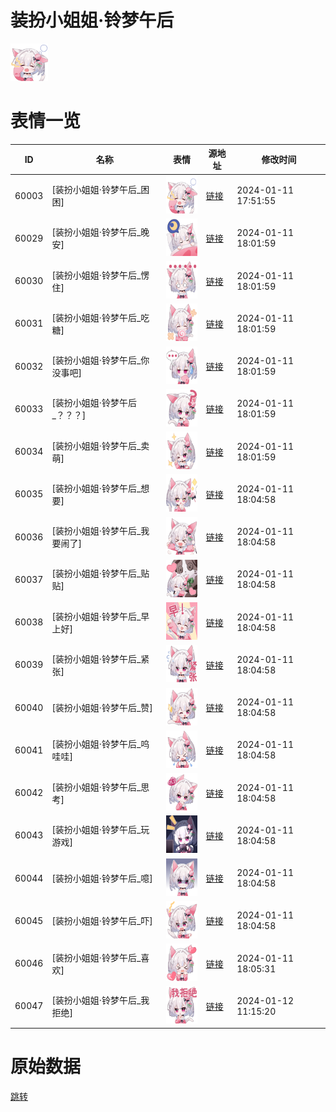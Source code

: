 # 装扮小姐姐·铃梦午后

<img src="./cover.png" height="60" alt="cover" />

# 表情一览

|ID|名称|表情|源地址|修改时间|
|----|----|----|----|----|
|60003|[装扮小姐姐·铃梦午后_困困]|<img src="./pic/060003_%5B装扮小姐姐·铃梦午后_困困%5D.png" height="60" alt="困困"/>|[链接](https://i0.hdslb.com/bfs/emote/1a802dd660bf1ee80c61b28d5e4b9ea7291d3e1d.png)|2024-01-11 17:51:55|
|60029|[装扮小姐姐·铃梦午后_晚安]|<img src="./pic/060029_%5B装扮小姐姐·铃梦午后_晚安%5D.png" height="60" alt="晚安"/>|[链接](https://i0.hdslb.com/bfs/emote/ea7f91007c3364c5755e1e2d8f9aca7ba929e06e.png)|2024-01-11 18:01:59|
|60030|[装扮小姐姐·铃梦午后_愣住]|<img src="./pic/060030_%5B装扮小姐姐·铃梦午后_愣住%5D.png" height="60" alt="愣住"/>|[链接](https://i0.hdslb.com/bfs/emote/5f1fae9616195c0e43222741b529692f200d122b.png)|2024-01-11 18:01:59|
|60031|[装扮小姐姐·铃梦午后_吃糖]|<img src="./pic/060031_%5B装扮小姐姐·铃梦午后_吃糖%5D.png" height="60" alt="吃糖"/>|[链接](https://i0.hdslb.com/bfs/emote/eb8bbb1a388bcfc4e8025ce419d6570ccd26d653.png)|2024-01-11 18:01:59|
|60032|[装扮小姐姐·铃梦午后_你没事吧]|<img src="./pic/060032_%5B装扮小姐姐·铃梦午后_你没事吧%5D.png" height="60" alt="你没事吧"/>|[链接](https://i0.hdslb.com/bfs/emote/a28471b6662f78f6c624452bd15db26f904c76a1.png)|2024-01-11 18:01:59|
|60033|[装扮小姐姐·铃梦午后_？？？]|<img src="./pic/060033_%5B装扮小姐姐·铃梦午后_？？？%5D.png" height="60" alt="？？？"/>|[链接](https://i0.hdslb.com/bfs/emote/320bf1b62afb4bcebdc8d91fb60d063c5ddb8f23.png)|2024-01-11 18:01:59|
|60034|[装扮小姐姐·铃梦午后_卖萌]|<img src="./pic/060034_%5B装扮小姐姐·铃梦午后_卖萌%5D.png" height="60" alt="卖萌"/>|[链接](https://i0.hdslb.com/bfs/emote/7a444c11df6e907353ba3d740ea60d995457991f.png)|2024-01-11 18:01:59|
|60035|[装扮小姐姐·铃梦午后_想要]|<img src="./pic/060035_%5B装扮小姐姐·铃梦午后_想要%5D.png" height="60" alt="想要"/>|[链接](https://i0.hdslb.com/bfs/emote/15917f0238bb0fdf57b975e376d219fb73c61294.png)|2024-01-11 18:04:58|
|60036|[装扮小姐姐·铃梦午后_我要闹了]|<img src="./pic/060036_%5B装扮小姐姐·铃梦午后_我要闹了%5D.png" height="60" alt="我要闹了"/>|[链接](https://i0.hdslb.com/bfs/emote/8cbadbf8eecd0115fb72923995deee218d86c17a.png)|2024-01-11 18:04:58|
|60037|[装扮小姐姐·铃梦午后_贴贴]|<img src="./pic/060037_%5B装扮小姐姐·铃梦午后_贴贴%5D.png" height="60" alt="贴贴"/>|[链接](https://i0.hdslb.com/bfs/emote/76259c7b31d3e4828d0565556ef4baed4d57e989.png)|2024-01-11 18:04:58|
|60038|[装扮小姐姐·铃梦午后_早上好]|<img src="./pic/060038_%5B装扮小姐姐·铃梦午后_早上好%5D.png" height="60" alt="早上好"/>|[链接](https://i0.hdslb.com/bfs/emote/5da002b0cac17a86e3a125503521728bec24be2b.png)|2024-01-11 18:04:58|
|60039|[装扮小姐姐·铃梦午后_紧张]|<img src="./pic/060039_%5B装扮小姐姐·铃梦午后_紧张%5D.png" height="60" alt="紧张"/>|[链接](https://i0.hdslb.com/bfs/emote/e57805239e0cae40e37df929a957ed6dcf26094e.png)|2024-01-11 18:04:58|
|60040|[装扮小姐姐·铃梦午后_赞]|<img src="./pic/060040_%5B装扮小姐姐·铃梦午后_赞%5D.png" height="60" alt="赞"/>|[链接](https://i0.hdslb.com/bfs/emote/8dfed5c808c0061f5f037fb66b60a145358fc615.png)|2024-01-11 18:04:58|
|60041|[装扮小姐姐·铃梦午后_呜哇哇]|<img src="./pic/060041_%5B装扮小姐姐·铃梦午后_呜哇哇%5D.png" height="60" alt="呜哇哇"/>|[链接](https://i0.hdslb.com/bfs/emote/0613879c17ea74b0007e3499f8949c4ee753c2f7.png)|2024-01-11 18:04:58|
|60042|[装扮小姐姐·铃梦午后_思考]|<img src="./pic/060042_%5B装扮小姐姐·铃梦午后_思考%5D.png" height="60" alt="思考"/>|[链接](https://i0.hdslb.com/bfs/emote/346cac958c58a29076348471aba6def7a97a13e0.png)|2024-01-11 18:04:58|
|60043|[装扮小姐姐·铃梦午后_玩游戏]|<img src="./pic/060043_%5B装扮小姐姐·铃梦午后_玩游戏%5D.png" height="60" alt="玩游戏"/>|[链接](https://i0.hdslb.com/bfs/emote/01e114d822945c1003e86d4779bb86ee7c83397b.png)|2024-01-11 18:04:58|
|60044|[装扮小姐姐·铃梦午后_噫]|<img src="./pic/060044_%5B装扮小姐姐·铃梦午后_噫%5D.png" height="60" alt="噫"/>|[链接](https://i0.hdslb.com/bfs/emote/04cc20457977c8cc5ccbcdb74b75643e7010fcaa.png)|2024-01-11 18:04:58|
|60045|[装扮小姐姐·铃梦午后_吓]|<img src="./pic/060045_%5B装扮小姐姐·铃梦午后_吓%5D.png" height="60" alt="吓"/>|[链接](https://i0.hdslb.com/bfs/emote/d4e2460eb2ae2fbe707adbccb4aeb8df46bb06c0.png)|2024-01-11 18:04:58|
|60046|[装扮小姐姐·铃梦午后_喜欢]|<img src="./pic/060046_%5B装扮小姐姐·铃梦午后_喜欢%5D.png" height="60" alt="喜欢"/>|[链接](https://i0.hdslb.com/bfs/emote/6ba51700f20c1191f9c8f2c1fa11d3d39faf1fc0.png)|2024-01-11 18:05:31|
|60047|[装扮小姐姐·铃梦午后_我拒绝]|<img src="./pic/060047_%5B装扮小姐姐·铃梦午后_我拒绝%5D.png" height="60" alt="我拒绝"/>|[链接](https://i0.hdslb.com/bfs/emote/0edf88caec83536cd5c8cba629d1e68a40f2f4cc.png)|2024-01-12 11:15:20|

# 原始数据

[跳转](./raw.json)

